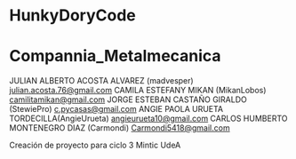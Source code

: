 # HunkyDoryCode

# Compannia_Metalmecanica

JULIAN ALBERTO ACOSTA ALVAREZ (madvesper)   julian.acosta.76@gmail.com
CAMILA ESTEFANY MIKAN (MikanLobos)          camilitamikan@gmail.com
JORGE ESTEBAN CASTAÑO GIRALDO (StewiePro)   c.pycasas@gmail.com
ANGIE PAOLA URUETA TORDECILLA(AngieUrueta)  angieurueta10@gmail.com
CARLOS HUMBERTO MONTENEGRO DIAZ (Carmondi)  Carmondi5418@gmail.com


Creación de proyecto para ciclo 3 Mintic UdeA
